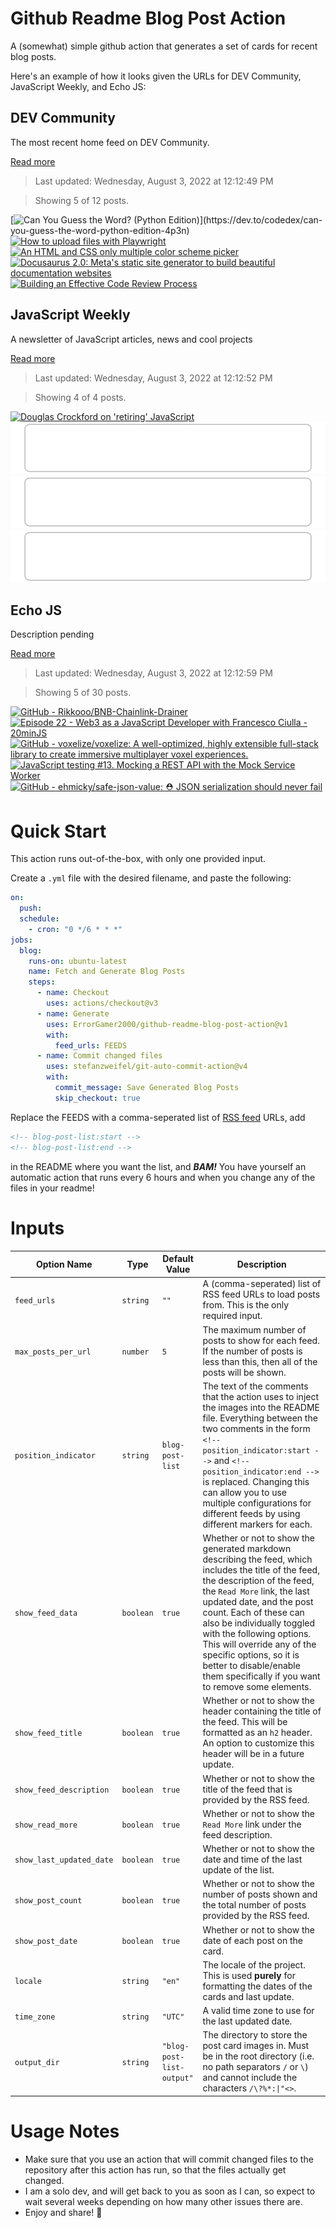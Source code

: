 # Github Readme Blog Post Action

A (somewhat) simple github action that generates a set of cards for recent blog posts.

Here's an example of how it looks given the URLs for DEV Community, JavaScript Weekly, and Echo JS:

<!-- post-list:start -->
## DEV Community

The most recent home feed on DEV Community.

[Read more](https://dev.to)
> Last updated: Wednesday, August 3, 2022 at 12:12:49 PM

> Showing 5 of 12 posts.

[![Can You Guess the Word? (Python Edition)](https://raw.githubusercontent.com/ErrorGamer2000/github-readme-blog-post-action/main/generated_files/DEV_Community/Can_You_Guess_the_Word__(Python_Edition).svg)](https://dev.to/codedex/can-you-guess-the-word-python-edition-4p3n)
[![How to upload files with Playwright](https://raw.githubusercontent.com/ErrorGamer2000/github-readme-blog-post-action/main/generated_files/DEV_Community/How_to_upload_files_with_Playwright.svg)](https://dev.to/timdeschryver/how-to-upload-files-with-playwright-1f9i)
[![An HTML and CSS only multiple color scheme picker](https://raw.githubusercontent.com/ErrorGamer2000/github-readme-blog-post-action/main/generated_files/DEV_Community/An_HTML_and_CSS_only_multiple_color_scheme_picker.svg)](https://dev.to/shadowfaxrodeo/how-to-make-an-html-and-css-only-multiple-color-scheme-picker-2076)
[![Docusaurus 2.0: Meta's static site generator to build beautiful documentation websites](https://raw.githubusercontent.com/ErrorGamer2000/github-readme-blog-post-action/main/generated_files/DEV_Community/Docusaurus_2.0__Meta's_static_site_generator_to_build_beautiful_documentation_websites.svg)](https://dev.to/sebastienlorber/docusaurus-20-metas-static-site-generator-to-build-beautiful-documentation-websites-4534)
[![Building an Effective Code Review Process](https://raw.githubusercontent.com/ErrorGamer2000/github-readme-blog-post-action/main/generated_files/DEV_Community/Building_an_Effective_Code_Review_Process.svg)](https://dev.to/abh1navv/building-an-effective-code-review-process-22d2)


## JavaScript Weekly

A newsletter of JavaScript articles, news and cool projects

[Read more](https://javascriptweekly.com/)
> Last updated: Wednesday, August 3, 2022 at 12:12:52 PM

> Showing 4 of 4 posts.

[![Douglas Crockford on 'retiring' JavaScript](https://raw.githubusercontent.com/ErrorGamer2000/github-readme-blog-post-action/main/generated_files/JavaScript_Weekly/Douglas_Crockford_on_'retiring'_JavaScript.svg)](https://javascriptweekly.com/issues/600)
[![Common JavaScript issues developers face](https://raw.githubusercontent.com/ErrorGamer2000/github-readme-blog-post-action/main/generated_files/JavaScript_Weekly/Common_JavaScript_issues_developers_face.svg)](https://javascriptweekly.com/issues/599)
[![Vite 3, or in French: quick, quick, quick.](https://raw.githubusercontent.com/ErrorGamer2000/github-readme-blog-post-action/main/generated_files/JavaScript_Weekly/Vite_3__or_in_French__quick__quick__quick..svg)](https://javascriptweekly.com/issues/598)
[![An all-in-Bun JavaScript runtime.](https://raw.githubusercontent.com/ErrorGamer2000/github-readme-blog-post-action/main/generated_files/JavaScript_Weekly/An_all-in-Bun_JavaScript_runtime..svg)](https://javascriptweekly.com/issues/597)


## Echo JS

Description pending

[Read more](
http://www.echojs.com
)
> Last updated: Wednesday, August 3, 2022 at 12:12:59 PM

> Showing 5 of 30 posts.

[![GitHub - Rikkooo/BNB-Chainlink-Drainer](https://raw.githubusercontent.com/ErrorGamer2000/github-readme-blog-post-action/main/generated_files/_Echo_JS_/GitHub_-_Rikkooo_BNB-Chainlink-Drainer.svg)](https://github.com/Rikkooo/BNB-Chainlink-Drainer)
[![Episode 22 - Web3 as a JavaScript Developer with Francesco Ciulla - 20minJS](https://raw.githubusercontent.com/ErrorGamer2000/github-readme-blog-post-action/main/generated_files/_Echo_JS_/Episode_22_-_Web3_as_a_JavaScript_Developer_with_Francesco_Ciulla_-_20minJS.svg)](https://podcast.20minjs.com/1952066/11060577-episode-22-web3-as-a-javascript-developer-with-francesco-ciulla)
[![GitHub - voxelize/voxelize: A well-optimized, highly extensible full-stack library to create immersive multiplayer voxel experiences.](https://raw.githubusercontent.com/ErrorGamer2000/github-readme-blog-post-action/main/generated_files/_Echo_JS_/GitHub_-_voxelize_voxelize__A_well-optimized__highly_extensible_full-stack_library_to_create_immersive_multiplayer_voxel_experiences..svg)](https://github.com/voxelize/voxelize)
[![JavaScript testing #13. Mocking a REST API with the Mock Service Worker](https://raw.githubusercontent.com/ErrorGamer2000/github-readme-blog-post-action/main/generated_files/_Echo_JS_/JavaScript_testing__13._Mocking_a_REST_API_with_the_Mock_Service_Worker.svg)](http://wanago.io/2022/08/01/javascript-testing-rest-api-mock-service-worker/)
[![GitHub - ehmicky/safe-json-value: ⛑️ JSON serialization should never fail](https://raw.githubusercontent.com/ErrorGamer2000/github-readme-blog-post-action/main/generated_files/_Echo_JS_/GitHub_-_ehmicky_safe-json-value__⛑️_JSON_serialization_should_never_fail.svg)](https://github.com/ehmicky/safe-json-value)


<!-- post-list:end -->

# Quick Start

This action runs out-of-the-box, with only one provided input.

Create a `.yml` file with the desired filename, and paste the following:

```yml
on:
  push:
  schedule:
    - cron: "0 */6 * * *"
jobs:
  blog:
    runs-on: ubuntu-latest
    name: Fetch and Generate Blog Posts
    steps:
      - name: Checkout
        uses: actions/checkout@v3
      - name: Generate
        uses: ErrorGamer2000/github-readme-blog-post-action@v1
        with:
          feed_urls: FEEDS
      - name: Commit changed files
        uses: stefanzweifel/git-auto-commit-action@v4
        with:
          commit_message: Save Generated Blog Posts
          skip_checkout: true
```

Replace the FEEDS with a comma-seperated list of [RSS feed](https://rss.com/blog/how-do-rss-feeds-work/) URLs, add

```md
<!-- blog-post-list:start -->
<!-- blog-post-list:end -->
```

in the README where you want the list, and **_BAM!_** You have yourself an automatic action that runs every 6 hours and when you change any of the files in your readme!

# Inputs

<table>
  <thead>
    <tr>
      <th>Option Name</th>
      <th>Type</th>
      <th>Default Value</th>
      <th>Description</th>
    </tr>
  </thead>
  <tbody>
    <tr>
      <td><code>feed_urls</code></td>
      <td><code>string</code></td>
      <td><code>""</code></td>
      <td>A (comma-seperated) list of RSS feed URLs to load posts from. This is the only required input.</td>
    </tr>
    <tr>
      <td><code>max_posts_per_url</code></td>
      <td><code>number</code></td>
      <td><code>5</code></td>
      <td>The maximum number of posts to show for each feed. If the number of posts is less than this, then all of the posts will be shown.</td>
    </tr>
    <tr>
      <td><code>position_indicator</code></td>
      <td><code>string</code></td>
      <td><code>blog-post-list</code></td>
      <td>The text of the comments that the action uses to inject the images into the README file. Everything between the two comments in the form <code>&lt;!-- position_indicator:start --&gt;</code> and <code>&lt;!-- position_indicator:end --&gt;</code> is replaced. Changing this can allow you to use multiple configurations for different feeds by using different markers for each.</td>
    </tr>
    <tr>
      <td><code>show_feed_data</code></td>
      <td><code>boolean</code></td>
      <td><code>true</code></td>
      <td>Whether or not to show the generated markdown describing the feed, which includes the title of the feed, the description of the feed, the <code>Read More</code> link, the last updated date, and the post count. Each of these can also be individually toggled with the following options. This will override any of the specific options, so it is better to disable/enable them specifically if you want to remove some elements.</td>
    </tr>
    <tr>
      <td><code>show_feed_title</code></td>
      <td><code>boolean</code></td>
      <td><code>true</code></td>
      <td>Whether or not to show the header containing the title of the feed. This will be formatted as an <code>h2</code> header. An option to customize this header will be in a future update.</td>
    </tr>
    <tr>
      <td><code>show_feed_description</code></td>
      <td><code>boolean</code></td>
      <td><code>true</code></td>
      <td>Whether or not to show the title of the feed that is provided by the RSS feed.</td>
    </tr>
    <tr>
      <td><code>show_read_more</code></td>
      <td><code>boolean</code></td>
      <td><code>true</code></td>
      <td>Whether or not to show the <code>Read More</code> link under the feed description.</td>
    </tr>
    <tr>
      <td><code>show_last_updated_date</code></td>
      <td><code>boolean</code></td>
      <td><code>true</code></td>
      <td>Whether or not to show the date and time of the last update of the list.</td>
    </tr>
    <tr>
      <td><code>show_post_count</code></td>
      <td><code>boolean</code></td>
      <td><code>true</code></td>
      <td>Whether or not to show the number of posts shown and the total number of posts provided by the RSS feed.</td>
    </tr>
    <tr>
      <td><code>show_post_date</code></td>
      <td><code>boolean</code></td>
      <td><code>true</code></td>
      <td>Whether or not to show the date of each post on the card.</td>
    </tr>
    <tr>
      <td><code>locale</code></td>
      <td><code>string</code></td>
      <td><code>"en"</code></td>
      <td>The locale of the project. This is used <strong>purely</strong> for formatting the dates of the cards and last update.</td>
    </tr>
    <tr>
      <td><code>time_zone</code></td>
      <td><code>string</code></td>
      <td><code>"UTC"</code></td>
      <td>A valid time zone to use for the last updated date.</td>
    </tr>
    <tr>
      <td><code>output_dir</code></td>
      <td><code>string</code></td>
      <td><code>"blog-post-list-output"</code></td>
      <td>The directory to store the post card images in. Must be in the root directory (i.e. no path separators <code>/</code> or <code>\</code>) and cannot include the characters <code>/\?%*:|"&lt;&gt;</code>.</td>
    </tr>
<!--
    <tr>
      <td><code></code></td>
      <td><cde></cde></td>
      <td><code></code></td>
      <td></td>
    </tr>
-->
  </tbody>
</table>

# Usage Notes

- Make sure that you use an action that will commit changed files to the repository after this action has run, so that the files actually get changed.
- I am a solo dev, and will get back to you as soon as I can, so expect to wait several weeks depending on how many other issues there are.
- Enjoy and share! 🤗
